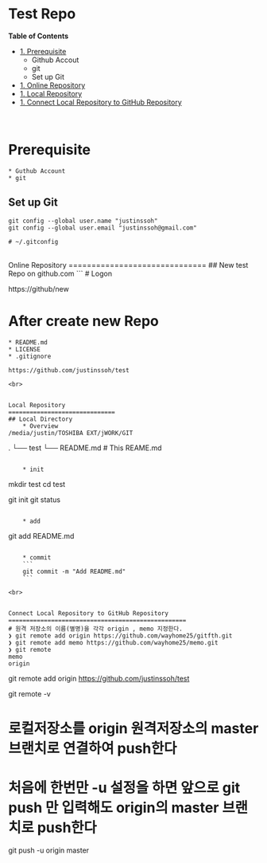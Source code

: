 Test Repo
==================================================
**Table of Contents**
* [ 1. Prerequisite ]( #prerequisite )
    - Github Accout
    - git
    - Set up Git
* [ 1. Online Repository ]( #online-repository )
* [ 1. Local Repository ]( #local-repository )
* [ 1. Connect Local Repository to GitHub Repository ]( #connect )

<br>


Prerequisite
==============================
    * Guthub Account
    * git

## Set up Git
```
git config --global user.name "justinssoh"
git config --global user.email "justinssoh@gmail.com"

# ~/.gitconfig
```

<br>
Online Repository
==============================
## New test Repo on github.com
```
# Logon

https://github/new

# After create new Repo
    * README.md
    * LICENSE
    * .gitignore
```
https://github.com/justinssoh/test

<br>


Local Repository
==============================
## Local Directory
    * Overview
/media/justin/TOSHIBA EXT/jWORK/GIT
```
.
└── test
    └── README.md       # This REAME.md
```

    * init
```
mkdir test
cd test

git init
git status
```

    * add
```
git add README.md

```

    * commit
    ```
    git commit -m "Add README.md"
    ```

<br>


Connect Local Repository to GitHub Repository
==================================================
# 원격 저장소의 이름(별명)을 각각 origin , memo 지정한다.
❯ git remote add origin https://github.com/wayhome25/gitfth.git
❯ git remote add memo https://github.com/wayhome25/memo.git
❯ git remote
memo
origin
```
git remote add origin https://github.com/justinssoh/test

git remote -v

# 로컬저장소를 origin 원격저장소의 master 브랜치로 연결하여 push한다
# 처음에 한번만 -u 설정을 하면 앞으로 git push 만 입력해도 origin의 master 브랜치로 push한다
git push -u origin master
```

